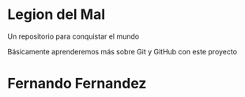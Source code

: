 # Legion del Mal
Un repositorio para conquistar el mundo

Básicamente aprenderemos más sobre Git y GitHub con este proyecto


# Fernando Fernandez